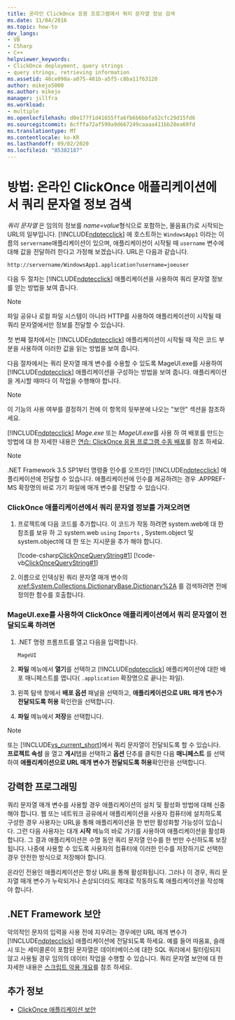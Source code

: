 ```yaml
---
title: 온라인 ClickOnce 응용 프로그램에서 쿼리 문자열 정보 검색
ms.date: 11/04/2016
ms.topic: how-to
dev_langs:
- VB
- CSharp
- C++
helpviewer_keywords:
- ClickOnce deployment, query strings
- query strings, retrieving information
ms.assetid: 48ce098a-a075-481b-a5f5-c8ba11f63120
author: mikejo5000
ms.author: mikejo
manager: jillfra
ms.workload:
- multiple
ms.openlocfilehash: d0e177f1d41655ffa6fb6b6bbfa52cfc29d15fd6
ms.sourcegitcommit: 6cfffa72af599a9d667249caaaa411bb28ea69fd
ms.translationtype: MT
ms.contentlocale: ko-KR
ms.lasthandoff: 09/02/2020
ms.locfileid: "85382187"
---
```

# <a name="how-to-retrieve-query-string-information-in-an-online-clickonce-application"></a>방법: 온라인 ClickOnce 애플리케이션에서 쿼리 문자열 정보 검색
*쿼리 문자열* 은 임의의 정보를 *name=value*형식으로 포함하는, 물음표(?)로 시작되는 URL의 일부입니다. [!INCLUDE[ndptecclick](../deployment/includes/ndptecclick_md.md)] 에 호스트하는 `WindowsApp1` 이라는 이름의 `servername`애플리케이션이 있으며, 애플리케이션이 시작될 때 `username` 변수에 대해 값을 전달하려 한다고 가정해 보겠습니다. URL은 다음과 같습니다.

 `http://servername/WindowsApp1.application?username=joeuser`

 다음 두 절차는 [!INCLUDE[ndptecclick](../deployment/includes/ndptecclick_md.md)] 애플리케이션을 사용하여 쿼리 문자열 정보를 얻는 방법을 보여 줍니다.

> [!NOTE]
> 파일 공유나 로컬 파일 시스템이 아니라 HTTP를 사용하여 애플리케이션이 시작될 때 쿼리 문자열에서만 정보를 전달할 수 있습니다.

 첫 번째 절차에서는 [!INCLUDE[ndptecclick](../deployment/includes/ndptecclick_md.md)] 애플리케이션이 시작될 때 작은 코드 부분을 사용하여 이러한 값을 읽는 방법을 보여 줍니다.

 다음 절차에서는 쿼리 문자열 매개 변수를 수용할 수 있도록 MageUI.exe를 사용하여 [!INCLUDE[ndptecclick](../deployment/includes/ndptecclick_md.md)] 애플리케이션을 구성하는 방법을 보여 줍니다. 애플리케이션을 게시할 때마다 이 작업을 수행해야 합니다.

> [!NOTE]
> 이 기능의 사용 여부를 결정하기 전에 이 항목의 뒷부분에 나오는 "보안" 섹션을 참조하세요.

 [!INCLUDE[ndptecclick](../deployment/includes/ndptecclick_md.md)] *Mage.exe* 또는 *MageUI.exe*를 사용 하 여 배포를 만드는 방법에 대 한 자세한 내용은 [연습: ClickOnce 응용 프로그램 수동 배포](../deployment/walkthrough-manually-deploying-a-clickonce-application.md)를 참조 하세요.

> [!NOTE]
> .NET Framework 3.5 SP1부터 명령줄 인수를 오프라인 [!INCLUDE[ndptecclick](../deployment/includes/ndptecclick_md.md)] 애플리케이션에 전달할 수 있습니다. 애플리케이션에 인수를 제공하려는 경우 .APPREF-MS 확장명의 바로 가기 파일에 매개 변수를 전달할 수 있습니다.

### <a name="to-obtain-query-string-information-from-a-clickonce-application"></a>ClickOnce 애플리케이션에서 쿼리 문자열 정보를 가져오려면

1. 프로젝트에 다음 코드를 추가합니다. 이 코드가 작동 하려면 system.web에 대 한 참조를 보유 하 고 system.web `using` `Imports` , System.object 및 system.object에 대 한 또는 지시문을 추가 해야 합니다.

     [!code-csharp[ClickOnceQueryString#1](../deployment/codesnippet/CSharp/how-to-retrieve-query-string-information-in-an-online-clickonce-application_1.cs)]
     [!code-vb[ClickOnceQueryString#1](../deployment/codesnippet/VisualBasic/how-to-retrieve-query-string-information-in-an-online-clickonce-application_1.vb)]

2. 이름으로 인덱싱된 쿼리 문자열 매개 변수의 <xref:System.Collections.DictionaryBase.Dictionary%2A> 를 검색하려면 전에 정의한 함수를 호출합니다.

### <a name="to-enable-query-string-passing-in-a-clickonce-application-with-mageuiexe"></a>MageUI.exe를 사용하여 ClickOnce 애플리케이션에서 쿼리 문자열이 전달되도록 하려면

1. .NET 명령 프롬프트를 열고 다음을 입력합니다.

   ```cmd
   MageUI
   ```

2. **파일** 메뉴에서 **열기**를 선택하고 [!INCLUDE[ndptecclick](../deployment/includes/ndptecclick_md.md)] 애플리케이션에 대한 배포 매니페스트를 엽니다( `.application` 확장명으로 끝나는 파일).

3. 왼쪽 탐색 창에서 **배포 옵션** 패널을 선택하고, **애플리케이션으로 URL 매개 변수가 전달되도록 허용** 확인란을 선택합니다.

4. **파일** 메뉴에서 **저장**을 선택합니다.

> [!NOTE]
> 또는 [!INCLUDE[vs_current_short](../code-quality/includes/vs_current_short_md.md)]에서 쿼리 문자열이 전달되도록 할 수 있습니다. **프로젝트 속성** 을 열고 **게시**탭을 선택하고 **옵션** 단추를 클릭한 다음 **매니페스트** 를 선택하여 **애플리케이션으로 URL 매개 변수가 전달되도록 허용**확인란을 선택합니다.

## <a name="robust-programming"></a>강력한 프로그래밍
 쿼리 문자열 매개 변수를 사용할 경우 애플리케이션의 설치 및 활성화 방법에 대해 신중해야 합니다. 웹 또는 네트워크 공유에서 애플리케이션을 사용자 컴퓨터에 설치하도록 구성한 경우 사용자는 URL을 통해 애플리케이션을 한 번만 활성화할 가능성이 있습니다. 그런 다음 사용자는 대개 **시작** 메뉴의 바로 가기를 사용하여 애플리케이션을 활성화합니다. 그 결과 애플리케이션은 수명 동안 쿼리 문자열 인수를 한 번만 수신하도록 보장됩니다. 나중에 사용할 수 있도록 사용자의 컴퓨터에 이러한 인수를 저장하기로 선택한 경우 안전한 방식으로 저장해야 합니다.

 온라인 전용인 애플리케이션은 항상 URL을 통해 활성화됩니다. 그러나 이 경우, 쿼리 문자열 매개 변수가 누락되거나 손상되더라도 제대로 작동하도록 애플리케이션을 작성해야 합니다.

## <a name="net-framework-security"></a>.NET Framework 보안
 악의적인 문자의 입력을 사용 전에 지우려는 경우에만 URL 매개 변수가 [!INCLUDE[ndptecclick](../deployment/includes/ndptecclick_md.md)] 애플리케이션에 전달되도록 하세요. 예를 들어 따옴표, 슬래시 또는 세미콜론이 포함된 문자열은 데이터베이스에 대한 SQL 쿼리에서 필터링되지 않고 사용될 경우 임의의 데이터 작업을 수행할 수 있습니다. 쿼리 문자열 보안에 대 한 자세한 내용은 [스크립트 악용 개요](https://msdn.microsoft.com/Library/772c7312-211a-4eb3-8d6e-eec0aa1dcc07)를 참조 하세요.

## <a name="see-also"></a>추가 정보
- [ClickOnce 애플리케이션 보안](../deployment/securing-clickonce-applications.md)
